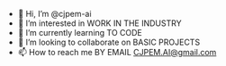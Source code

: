 - 👋 Hi, I’m @cjpem-ai
- 👀 I’m interested in WORK IN THE INDUSTRY
- 🌱 I’m currently learning TO CODE
- 💞️ I’m looking to collaborate on BASIC PROJECTS
- 📫 How to reach me BY EMAIL CJPEM.AI@gmail.com

<!---
cjpem-ai/cjpem-ai is a ✨ special ✨ repository because its `README.md` (this file) appears on your GitHub profile.
You can click the Preview link to take a look at your changes.
--->
